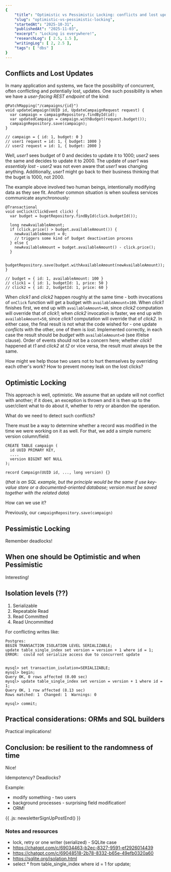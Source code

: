 ```yaml
---
{
    "title": "Optimistic vs Pessimistic Locking: conflicts and lost updates, retries and blocking",
    "slug": "optimistic-vs-pessimistic-locking",
    "startedAt": "2025-10-31",
    "publishedAt": "2025-11-03",
    "excerpt": "Locking is everywhere!",
    "researchLog": [ 2.5, 1.5 ],
    "writingLog": [ 2, 2.5 ],
    "tags": [ "dbs" ]
}
---
```


## Conflicts and Lost Updates

In many application and systems, we face the possibility of concurrent, often conflicting and potentially lost, updates. One such possibility is when we have a *user-facing REST endpoint* of the kind:
```
@PatchMapping("/campaigns/{id}")
void updateCampaign(UUID id, UpdateCampaignRequest request) {
  var campaign = campaignRepository.findById(id);
  var updatedCampaign = campaign.withBudget(request.budget());
  campaignRepository.save(campaign);
}

// campaign = { id: 1, budget: 0 }
// user1 request = id: 1, { budget: 1000 }
// user2 request = id: 1, { budget: 2000 }
```

Well, *user1* sees budget of 0 and decides to update it to 1000; *user2* sees the same and decides to update it to 2000. The update of *user1* was *essentialy lost* - *user2* was not even aware that *user1* was changing anything. Additionally, *user1* might go back to their business thinking that the buget is 1000, not 2000.

The example above involved two human beings, intentionally modifying data as they see fit. Another common situation is when soulless services communicate asynchronously:
```
@Transactional
void onClick(ClickEvent click) {
  var budget = bugetRepository.findById(click.budgetId());
  
  long newAvailableAmount;
  if (click.price() > budget.availableAmount()) {
    newAvailableAmount = 0;
    // triggers some kind of budget deactivation process
  } else {
    newAvailableAmount = budget.availableAmount() - click.price();
  }

  budgetRepository.save(budget.withAvailableAmount(newAvailableAmount));
}

// budget = { id: 1, availableAmount: 100 }
// click1 = { id: 1, budgetId: 1, price: 50 }
// click2 = { id: 2, budgetId: 1, price: 60 }
```

When *click1* and *click2* happen roughly at the same time - both invocations of `onClick` function will get a budget with `availableAmount=100`. When *click1* finishes first, we end up with `availableAmount=40`, since *click2* computation will override that of *click1*; when *click2* invocation is faster, we end up with `availableAmount=50`, since *click1* computation will override that of *click2*. In either case, the final result is not what the code wished for - one update *conflicts* with the other, one of them is *lost*. Implemented correctly, in each case the result should be *budget* with `availableAmount=0` (see if/else clause). Order of events should not be a concern here; whether *click1* happened at *t1* and *click2* at *t2* or vice versa, the result must always be the same.

How might we help those two users not to hurt themselves by overriding each other's work? How to prevent money leak on the lost clicks? 

## Optimistic Locking

This approach is well, optimistic. We assume that an update will not conflict with another; if it does, an exception is thrown and it is then up to the user/client what to do about it, whether to retry or abandon the operation. 

What do we need to detect such conflicts?

There must be a way to determine whether a record was modified in the time we were working on it as well. For that, we add a simple numeric version column/field:
```
CREATE TABLE campaign (
  id UUID PRIMARY KEY,
  ....
  version BIGINT NOT NULL
);

record Campaign(UUID id, ..., long version) {}
```
(*that is an SQL example, but the principle would be the same if use key-value store or a documented-oriented database; version must be saved together with the related data*)

How can we use it?

Previously, our `campaignRepository.save(campaign)` 




## Pessimistic Locking

Remember deadlocks!

## When one should be Optimistic and when Pessimistic

Interesting!

## Isolation levels (??)

1. Serializable
2. Repeatable Read
3. Read Committed
4. Read Uncommitted  

For conflicting writes like:
```
Postgres:
BEGIN TRANSACTION ISOLATION LEVEL SERIALIZABLE;
update table_single_index set version = version + 1 where id = 1;
ERROR:  could not serialize access due to concurrent update


mysql> set transaction_isolation=SERIALIZABLE;
mysql> begin;
Query OK, 0 rows affected (0.00 sec)
mysql> update table_single_index set version = version + 1 where id = 1;
Query OK, 1 row affected (8.13 sec)
Rows matched: 1  Changed: 1  Warnings: 0

mysql> commit;

```

## Practical considerations: ORMs and SQL builders

Practical implications!


## Conclusion: be resilient to the randomness of time

Nice!


Idempotency? Deadlocks?

Example:
* modify something - two users
* background processes - surprising field modification!
* ORM!

<div id="post-extras">

{{ .js: newsletterSignUpPostEnd() }}


### Notes and resources
* lock, retry or one writer (serialized) - SQLite case
* https://chatgpt.com/c/69034463-b2ec-8327-9591-ef2926014439
* https://chatgpt.com/c/69048518-2b78-8332-b65e-49efb0320a60
* https://sqlite.org/isolation.html
* select * from table_single_index where id = 1 for update;

</div>